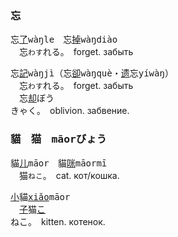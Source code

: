 ### <span lang=zh-tw>忘</span>　
忘[了]()<samp>wàŋle</samp>　忘[掉]()<samp>wàŋdiào</samp>   
　忘`わす`れる。　forget.&nbsp;забыть   

忘[記]()<samp>wàŋjì</samp>（忘[卻]()<samp>wàŋquè</samp>・[遗]()忘<samp>yíwàŋ</samp>）  
　忘`わす`れる。　forget.&nbsp;забыть  
　忘[却]()<kbd>ぼう<br>きゃく</kbd>。　oblivion.&nbsp;забвение.


 
### <span lang=zh-tw>貓　猫　<samp>māor</samp></span><kbd>びょう</kbd>

貓[儿]()<samp>māor</samp>　貓[咪]()<samp>māormī</samp>   
　猫`ねこ`。　cat.&nbsp;кот/кошка.   

[小]()貓<samp>[xiǎo]()māor</samp>   
　[子]()猫<kbd>[こ]()<br>ねこ</kbd>。　kitten.&nbsp;котенок.
